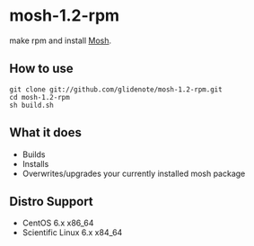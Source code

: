 # mosh-1.2-rpm

make rpm and install [Mosh](http://mosh.mit.edu/).

## How to use

    git clone git://github.com/glidenote/mosh-1.2-rpm.git
    cd mosh-1.2-rpm
    sh build.sh

## What it does

 * Builds
 * Installs
 * Overwrites/upgrades your currently installed mosh package

## Distro Support

 * CentOS 6.x x86_64
 * Scientific Linux 6.x x84_64

